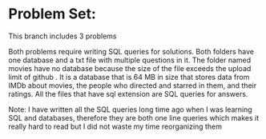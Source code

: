 # Problem Set: 
This branch includes 3 problems

Both problems require writing SQL queries for solutions. Both folders have one database and a txt file with multiple questions in it. The folder named movies have no database because the size of the file exceeds the upload limit of github . It is a database that is 64 MB in size that stores data from IMDb about movies, the people who directed and starred in them, and their ratings. All the files that have sql extension are SQL queries for answers. 

Note: I have written all the SQL queries long time ago when I was learning SQL and databases, therefore they are both one line queries which makes it really hard to read but I did not waste my time reorganizing them 
